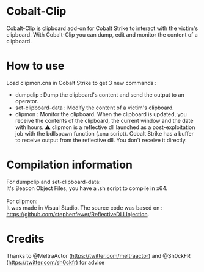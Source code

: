 # Cobalt-Clip

Cobalt-Clip is clipboard add-on for Cobalt Strike to interact with the victim's clipboard. With Cobalt-Clip you can dump, edit and monitor the content of a clipboard.

# How to use

Load clipmon.cna in Cobalt Strike to get 3 new commands :
- dumpclip : Dump the clipboard's content and send the output to an operator.
- set-clipboard-data : Modify the content of a victim's clipboard.
- clipmon : Monitor the clipboard. When the clipboard is updated, you receive the contents of the clipboard, the current window and the date with hours.
⚠️ clipmon is a reflective dll launched as a post-exploitation job with the bdllspawn function (.cna script). Cobalt Strike has a buffer to receive output from the reflective dll. You don't receive it directly.

# Compilation information

For dumpclip and set-clipboard-data:\
It's Beacon Object Files, you have a .sh script to compile in x64.\
\
For clipmon:\
It was made in Visual Studio. The source code was based on : https://github.com/stephenfewer/ReflectiveDLLInjection.

# Credits

Thanks to @MeltraActor (https://twitter.com/meltraactor)  and @Sh0ckFR (https://twitter.com/sh0ckfr) for advise 
